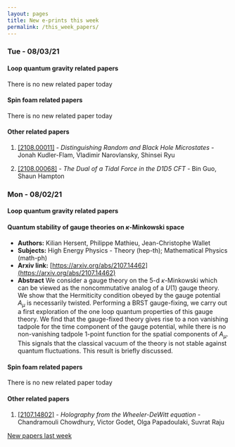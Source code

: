 ```yaml
---
layout: pages
title: New e-prints this week
permalink: /this_week_papers/
---
```




### Tue - 08/03/21

#### Loop quantum gravity related papers

There is no new related paper today 

#### Spin foam related papers

There is no new related paper today 



#### Other related papers

1. [[2108.00011]](https://arxiv.org/abs/2108.00011) - *Distinguishing Random and Black Hole Microstates* - Jonah Kudler-Flam, Vladimir Narovlansky, Shinsei Ryu

1. [[2108.00068]](https://arxiv.org/abs/2108.00068) - *The Dual of a Tidal Force in the D1D5 CFT* - Bin Guo, Shaun Hampton



### Mon - 08/02/21

#### Loop quantum gravity related papers

#### **Quantum stability of gauge theories on $κ$-Minkowski space**
 - **Authors:** Kilian Hersent, Philippe Mathieu, Jean-Christophe Wallet
 - **Subjects:** High Energy Physics - Theory (hep-th); Mathematical Physics (math-ph)
 - **Arxiv link:** [https://arxiv.org/abs/2107.14462](https://arxiv.org/abs/2107.14462)
 - **Abstract**
 We consider a gauge theory on the 5-d $\kappa$-Minkowski which can be viewed as the noncommutative analog of a $U(1)$ gauge theory. We show that the Hermiticity condition obeyed by the gauge potential $A_\mu$ is necessarily twisted. Performing a BRST gauge-fixing, we carry out a first exploration of the one loop quantum properties of this gauge theory. We find that the gauge-fixed theory gives rise to a non vanishing tadpole for the time component of the gauge potential, while there is no non-vanishing tadpole 1-point function for the spatial components of $A_\mu$. This signals that the classical vacuum of the theory is not stable against quantum fluctuations. This result is briefly discussed. 

#### Spin foam related papers

There is no new related paper today 



#### Other related papers

1. [[2107.14802]](https://arxiv.org/abs/2107.14802) - *Holography from the Wheeler-DeWitt equation* - Chandramouli Chowdhury, Victor Godet, Olga Papadoulaki, Suvrat Raju






[New papers last week]({{site.url}}/archived/weekly/pre-print/2021/08/02/archived_weekly_papers.html)